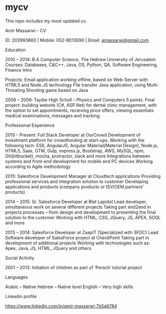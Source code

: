 # mycv
This repo includes my most updated cv.

Amir Massarwi - CV

ID: 203993860 | Mobile: 052-8013090 | Email: amassarwi@gmail.com 


Education

2010 – 2014: B.A Computer Science, The Hebrew University of Jerusalem
Courses: Databases, C&C++, Java, OS, Python, QA, Software Engineering, Finance Intro 

Projects:
Email application working offline, based on Web-Server with HTML5 and Node.JS technology
File transfer Java application, using Multi-Threating
Shooting game based on Java

2006 – 2009: Tayibe High Scholl – Physics and Computers 5 points.
Final project: building website (C#, ASP.Net) for dental clinic management, with the option to set appointments, receiving price offers, viewing essentials medical examinations, messages and tracking.
 

Professional Experience

2015 – Present: Full Stack Developer at OurCrowd
Development of investment platform for crowdfunding at start-ups.
Working with the following tech:  ES6, AngularJS, Angular Material(Material Design), Node.js, HTML5, Saas, GTM, Gulp, express.js, Bootstrap, AWS, MySQL,  npm, Git(bitbucket), mocha, protractor,  slack and more
Integrations between systems and front-end development for mobile and PC devices
Working according to Agile methodology

2015: Salesforce Development Manager at Cloudtech applications 
Providing professional services and integration solution to customer
Developing applications and products (company products or ISV/OEM partners’ products)

2014 – 2015: Sr. Salesforce Developer at Blat Lapidot
Lead developer, simultaneous work on several different projects
Taking part end2end in projects processes – from design and development to presenting the final solution to the customer
Working with HTML, CSS, JQuery, JS, APEX, SOQL and more


2013 – 2014: Salesforce Developer at ZaapIT (Specialized with SFDC)
Lead Software developer of SalesForce project at CheckPoint
Taking part in development of additional projects 
Working with technologies such as: Apex, Java, JS, HTML, JQuery and others.
 



Social Activity

2001 – 2013: Initiation of children as part of ‘Perach’ tutorial project

Languages

Arabic – Native
Hebrew – Native level
English – Very high skills

Linkedin profile

https://www.linkedin.com/in/amir-massarwi-7b5a6784



     





